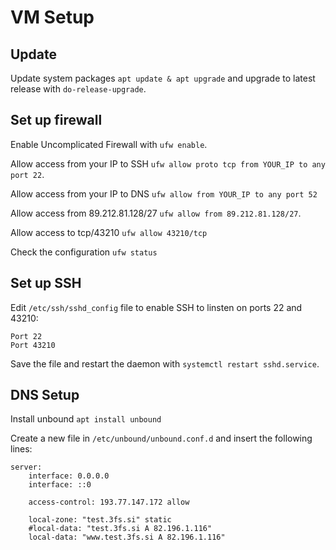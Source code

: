 # VM Setup

## Update

Update system packages `apt update & apt upgrade` and upgrade to latest release with `do-release-upgrade`.

## Set up firewall

Enable Uncomplicated Firewall with `ufw enable`.

Allow access from your IP to SSH `ufw allow proto tcp from YOUR_IP to any port 22`.

Allow access from your IP to DNS `ufw allow from YOUR_IP to any port 52`

Allow access from 89.212.81.128/27 `ufw allow from 89.212.81.128/27`.

Allow access to tcp/43210 `ufw allow 43210/tcp`

Check the configuration `ufw status`

## Set up SSH

Edit `/etc/ssh/sshd_config` file to enable SSH to linsten on ports 22 and 43210:

    Port 22
    Port 43210

Save the file and restart the daemon with `systemctl restart sshd.service`.

## DNS Setup

Install unbound `apt install unbound`

Create a new file in `/etc/unbound/unbound.conf.d` and insert the following lines:

    server:
        interface: 0.0.0.0
        interface: ::0

        access-control: 193.77.147.172 allow

        local-zone: "test.3fs.si" static
        #local-data: "test.3fs.si A 82.196.1.116"
        local-data: "www.test.3fs.si A 82.196.1.116"
